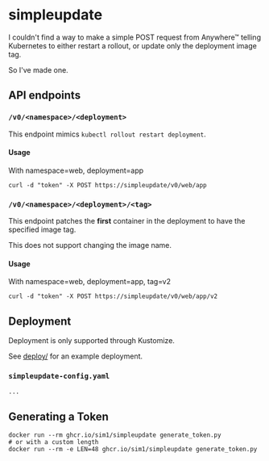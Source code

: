 # simpleupdate

I couldn't find a way to make a simple POST request from Anywhere™ telling Kubernetes to either restart a rollout, or update only the deployment image tag.

So I've made one.

## API endpoints

### `/v0/<namespace>/<deployment>`

This endpoint mimics `kubectl rollout restart deployment`.

#### Usage

With namespace=web, deployment=app

```
curl -d "token" -X POST https://simpleupdate/v0/web/app
```

### `/v0/<namespace>/<deployment>/<tag>`

This endpoint patches the **first** container in the deployment to have the specified image tag.

This does not support changing the image name.

#### Usage

With namespace=web, deployment=app, tag=v2

```
curl -d "token" -X POST https://simpleupdate/v0/web/app/v2
```

## Deployment

Deployment is only supported through Kustomize.

See [deploy/](deploy/) for an example deployment.

### `simpleupdate-config.yaml`

```
...
```

## Generating a Token

```
docker run --rm ghcr.io/sim1/simpleupdate generate_token.py
# or with a custom length
docker run --rm -e LEN=48 ghcr.io/sim1/simpleupdate generate_token.py
```
